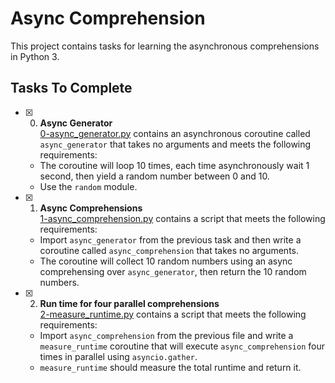 # Async Comprehension

This project contains tasks for learning the asynchronous comprehensions in Python 3.

## Tasks To Complete

- [x] 0. **Async Generator**<br/>[0-async_generator.py](0-async_generator.py) contains an asynchronous coroutine called `async_generator` that takes no arguments and meets the following requirements:

  - The coroutine will loop 10 times, each time asynchronously wait 1 second, then yield a random number between 0 and 10.
  - Use the `random` module.

- [x] 1. **Async Comprehensions**<br/>[1-async_comprehension.py](1-async_comprehension.py) contains a script that meets the following requirements:

  - Import `async_generator` from the previous task and then write a coroutine called `async_comprehension` that takes no arguments.
  - The coroutine will collect 10 random numbers using an async comprehensing over `async_generator`, then return the 10 random numbers.

- [x] 2. **Run time for four parallel comprehensions**<br/>[2-measure_runtime.py](2-measure_runtime.py) contains a script that meets the following requirements:
  - Import `async_comprehension` from the previous file and write a `measure_runtime` coroutine that will execute `async_comprehension` four times in parallel using `asyncio.gather`.
  - `measure_runtime` should measure the total runtime and return it.
